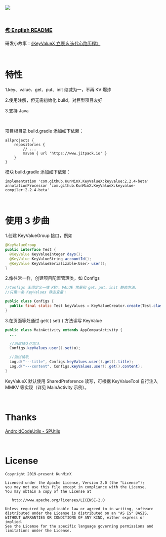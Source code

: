 ![](https://tva1.sinaimg.cn/large/e6c9d24ely1h4kltojgmqj21h80dmabg.jpg)

&nbsp;

### [🌏 English README](https://github.com/KunMinX/KeyValueX/blob/main/README_EN.md)

研发小故事：[《KeyValueX 立项 & 迭代心路历程》](https://juejin.cn/post/7121955840319291428)

&nbsp;

# 特性

1.key、value、get、put、init 缩减为一，不再 KV 爆炸

2.使用注解，但无需初始化 build，对巨型项目友好

3.支持 Java

&nbsp;

项目根目录 build.gradle 添加如下依赖：

```
allprojects {
    repositories {
        // ...
        maven { url 'https://www.jitpack.io' }
    }
}
```

模块 build.gradle 添加如下依赖：

```
implementation 'com.github.KunMinX.KeyValueX:keyvalue:2.2.4-beta'
annotationProcessor 'com.github.KunMinX.KeyValueX:keyvalue-compiler:2.2.4-beta'
```

&nbsp;

# 使用 3 步曲

1.创建 KeyValueGroup 接口，例如

```java
@KeyValueGroup
public interface Test {
  @KeyValue KeyValueInteger days();
  @KeyValue KeyValueString accountId();
  @KeyValue KeyValueSerializable<User> user();
}
```

2.像往常一样，创建项目配置管理类，如 Configs

```java
//Configs 无须定义一堆 KEY、VALUE 常量和 get、put、init 静态方法，
//只需一条 KeyValues 静态变量：

public class Configs {
  public final static Test keyValues = KeyValueCreator.create(Test.class);
}
```

3.在页面等处通过 get( ) set( ) 方法读写 KeyValue

```java
public class MainActivity extends AppCompatActivity {
  ...

  //测试持久化写入
  Configs.keyValues.user().set(u);

  //测试读取
  Log.d("---title", Configs.keyValues.user().get().title);
  Log.d("---content", Configs.keyValues.user().get().content);
}
```

KeyValueX 默认使用 SharedPreference 读写，可根据 KeyValueTool 自行注入 MMKV 等实现（详见 MainActivity 示例）。

&nbsp;

# Thanks

[AndroidCodeUtils - SPUtils](https://github.com/Blankj/AndroidUtilCode/blob/d0b890e106be3658d259ca7ec52e232b991f67f1/lib/utilcode/src/main/java/com/blankj/utilcode/util/SPUtils.java)

&nbsp;

# License

```
Copyright 2019-present KunMinX

Licensed under the Apache License, Version 2.0 (the "License");
you may not use this file except in compliance with the License.
You may obtain a copy of the License at

   http://www.apache.org/licenses/LICENSE-2.0

Unless required by applicable law or agreed to in writing, software
distributed under the License is distributed on an "AS IS" BASIS,
WITHOUT WARRANTIES OR CONDITIONS OF ANY KIND, either express or implied.
See the License for the specific language governing permissions and
limitations under the License.
```